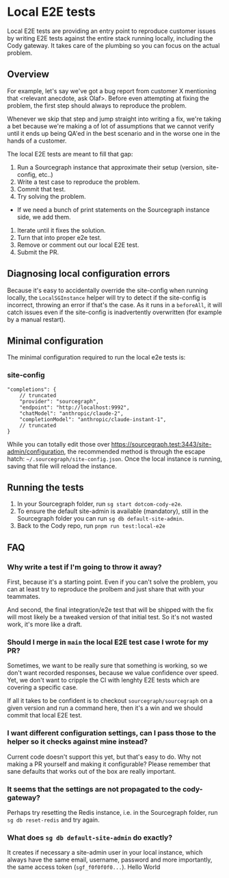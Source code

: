 # Local E2E tests 

Local E2E tests are providing an entry point to reproduce customer issues by writing E2E tests against 
the entire stack running locally, including the Cody gateway. It takes care of the plumbing so you can 
focus on the actual problem. 

## Overview 

For example, let's say we've got a bug report from customer X mentioning that <relevant anecdote, ask Olaf>. 
Before even attempting at fixing the problem, the first step should always to reproduce the problem. 

Whenever we skip that step and jump straight into writing a fix, we're taking a bet because we're making a of lot 
of assumptions that we cannot verify until it ends up being QA'ed in the best scenario and in the worse one
in the hands of a customer. 

The local E2E tests are meant to fill that gap:

1. Run a Sourcegraph instance that approximate their setup (version, site-config, etc..) 
1. Write a test case to reproduce the problem.
1. Commit that test.
1. Try solving the problem. 
  - If we need a bunch of print statements on the Sourcegraph instance side, we add them.
1. Iterate until it fixes the solution.
1. Turn that into proper e2e test. 
1. Remove or comment out our local E2E test.
1. Submit the PR. 

## Diagnosing local configuration errors

Because it's easy to accidentally override the site-config when running locally, the 
`LocalSGInstance` helper will try to detect if the site-config is incorrect, throwing an 
error if that's the case. As it runs in a `beforeAll`, it will catch issues even if the 
site-config is inadvertently overwritten (for example by a manual restart).

## Minimal configuration

The minimal configuration required to run the local e2e tests is: 

### site-config

```
"completions": {
    // truncated
    "provider": "sourcegraph",
    "endpoint": "http://localhost:9992",
    "chatModel": "anthropic/claude-2",
    "completionModel": "anthropic/claude-instant-1",
    // truncated
}
```

While you can totally edit those over https://sourcegraph.test:3443/site-admin/configuration, the 
recommended method is through the escape hatch: `~/.sourcegraph/site-config.json`. Once the local
instance is running, saving that file will reload the instance.

## Running the tests 

1. In your Sourcegraph folder, run `sg start dotcom-cody-e2e`.
  1. To ensure the default site-admin is available (mandatory), still in the Sourcegraph folder you can run `sg db default-site-admin`.
1. Back to the Cody repo, run `pnpm run test:local-e2e`

## FAQ 

### Why write a test if I'm going to throw it away?

First, because it's a starting point. Even if you can't solve the problem, you can at least try
to reproduce the prolbem and just share that with your teammates. 

And second, the final integration/e2e test that will be shipped with the fix will most likely 
be a tweaked version of that initial test. So it's not wasted work, it's more like a draft.

### Should I merge in `main` the local E2E test case I wrote for my PR?

Sometimes, we want to be really sure that something is working, so we don't want recorded responses,
because we value confidence over speed. Yet, we don't want to cripple the CI with lenghty E2E tests 
which are covering a specific case. 

If all it takes to be confident is to checkout `sourcegraph/sourcegraph` on a given version and run 
a command here, then it's a win and we should commit that local E2E test.

### I want different configuration settings, can I pass those to the helper so it checks against mine instead?

Current code doesn't support this yet, but that's easy to do. Why not making a PR yourself and making it 
configurable? Please remember that sane defaults that works out of the box are really important.

### It seems that the settings are not propagated to the cody-gateway?

Perhaps try resetting the Redis instance, i.e. in the Sourcegraph folder, run `sg db reset-redis` and 
try again.

### What does `sg db default-site-admin` do exactly? 

It creates if necessary a site-admin user in your local instance, which always have the same email, username, 
password and more importantly, the same access token (`sgf_f0f0f0f0...`).
Hello World
